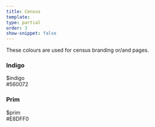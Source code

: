 ```yaml
---
title: Census
template:
type: partial
order: 3
show-snippet: false
---
```

<div class="pl-wrap__inner">
<p>These colours are used for census branding or/and pages.</p>
    <div class="col col--md-6 col--lg-6 margin-right-md--3 margin-bottom-md--1">
        <h3 class="text-center margin-bottom-sm--1 margin-bottom-md--1">Indigo</h3>
        <div class="background--indigo width--4 height--8 pl-colour-circle"></div>
        <p class="text-center margin-top-sm--1 margin-top-md--1">$indigo <br/>#560072</p>
    </div>
    <div class="col col--md-6 col--lg-6 margin-right-md--3 margin-bottom-md--1">
        <h3 class="text-center margin-bottom-sm--1 margin-bottom-md--1">Prim</h3>
        <div class="background--prim width--4 height--8 pl-colour-circle"></div>
        <p class="text-center margin-top-sm--1 margin-top-md--1">$prim <br/>#E8DFF0</p>
    </div>
</div>